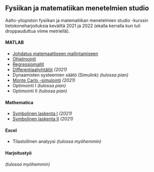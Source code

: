 ## Fysiikan ja matematiikan menetelmien studio

Aalto-yliopiston fysiikan ja matematiikan menetelmien studio -kurssin tietokoneharjoituksia keväiltä 2021 ja 2022 (ekalla kerralla kun tuli droppauduttua viime metriellä).

#### MATLAB
- [Johdatus matemaattiseen mallintamiseen](https://github.com/ellikiiski/FYS-MAT-studio/blob/main/1%20Johdatus/studio-vk1.pdf)
- [Ohjelmointi](https://github.com/ellikiiski/FYS-MAT-studio/blob/main/2%20Ohjelmointi/studio-vk2.pdf)
- [Regressiomallit](https://github.com/ellikiiski/FYS-MAT-studio-2021/blob/main/3%20Regressiomallit/studio-vk3.pdf)
- [Differentiaaliyhtälöt](https://github.com/ellikiiski/FYS-MAT-studio-2021/blob/main/4%20Differentiaaliyhtalot/studio-vk4.pdf) *(2021)*
- Dynaamisten systeemien säätö (Simulink) *(tulossa pian)*
- [Monte Carlo -simulointi](https://github.com/ellikiiski/FYS-MAT-studio-2021/blob/main/8%20Monte%20Carlo/studio-vk8.pdf) *(2021)*
- Optimointi I *(tulossa pian)*
- Optimointi II *(tulossa pian)*
#### Mathematica
- [Symbolinen laskenta I](https://github.com/ellikiiski/FYS-MAT-studio-2021/blob/main/5%20Symbolinen%20laskenta%20I/studio-vk5.pdf) *(2021)*
- [Symbolinen laskenta II](https://github.com/ellikiiski/FYS-MAT-studio-2021/blob/main/6%20Symbolinen%20laskenta%20II/studio-vk6.pdf) *(2021)*
#### Excel
- Tilastollinen analyysi *(tulossa myöhemmin)*
#### Harjoitustyö
*(tulossa myöhemmin)*
